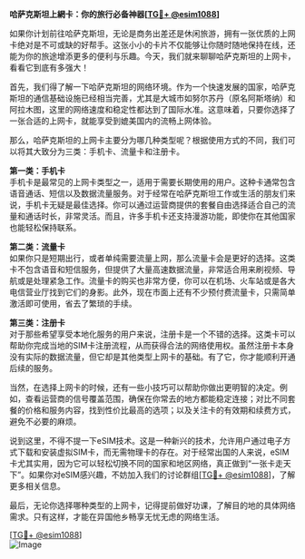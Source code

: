 **哈萨克斯坦上網卡：你的旅行必备神器[[TG💪+ @esim1088](https://t.me/s/esim1088)]**

如果你计划前往哈萨克斯坦，无论是商务出差还是休闲旅游，拥有一张优质的上网卡绝对是不可或缺的好帮手。这张小小的卡片不仅能够让你随时随地保持在线，还能为你的旅途增添更多的便利与乐趣。今天，我们就来聊聊哈萨克斯坦的上网卡，看看它到底有多强大！

首先，我们得了解一下哈萨克斯坦的网络环境。作为一个快速发展的国家，哈萨克斯坦的通信基础设施已经相当完善，尤其是大城市如努尔苏丹（原名阿斯塔纳）和阿拉木图，这里的网络速度和稳定性都达到了国际水准。这意味着，只要你选择了一张合适的上网卡，就能享受到媲美国内的流畅上网体验。

那么，哈萨克斯坦的上网卡主要分为哪几种类型呢？根据使用方式的不同，我们可以将其大致分为三类：手机卡、流量卡和注册卡。

**第一类：手机卡**  
手机卡是最常见的上网卡类型之一，适用于需要长期使用的用户。这种卡通常包含语音通话、短信以及数据流量服务。对于经常在哈萨克斯坦工作或生活的朋友们来说，手机卡无疑是最佳选择。你可以通过运营商提供的套餐自由选择适合自己的流量和通话时长，非常灵活。而且，许多手机卡还支持漫游功能，即使你在其他国家也能轻松保持联系。

**第二类：流量卡**  
如果你只是短期出行，或者单纯需要流量上网，那么流量卡会是更好的选择。这类卡不包含语音和短信服务，但提供了大量高速数据流量，非常适合用来刷视频、导航或是处理紧急工作。流量卡的购买也非常方便，你可以在机场、火车站或是各大电信营业厅找到它们的身影。此外，现在市面上还有不少预付费流量卡，只需简单激活即可使用，省去了繁琐的手续。

**第三类：注册卡**  
对于那些希望享受本地化服务的用户来说，注册卡是一个不错的选择。这类卡可以帮助你完成当地的SIM卡注册流程，从而获得合法的网络使用权。虽然注册卡本身没有实际的数据流量，但它却是其他类型上网卡的基础。有了它，你才能顺利开通后续的服务。

当然，在选择上网卡的时候，还有一些小技巧可以帮助你做出更明智的决定。例如，查看运营商的信号覆盖范围，确保在你常去的地方都能稳定连接；对比不同套餐的价格和服务内容，找到性价比最高的选项；以及关注卡的有效期和续费方式，避免不必要的麻烦。

说到这里，不得不提一下eSIM技术。这是一种新兴的技术，允许用户通过电子方式下载和安装虚拟SIM卡，而无需物理卡的存在。对于经常出国的人来说，eSIM卡尤其实用，因为它可以轻松切换不同的国家和地区网络，真正做到“一张卡走天下”。如果你对eSIM感兴趣，不妨加入我们的讨论群组[[TG💪+ @esim1088](https://t.me/s/esim1088)]，了解更多相关信息。

最后，无论你选择哪种类型的上网卡，记得提前做好功课，了解目的地的具体网络需求。只有这样，才能在异国他乡畅享无忧无虑的网络生活。

[[TG💪+ @esim1088](https://t.me/s/esim1088)]  
![Image](https://i.postimg.cc/4NQfJmqS/Snipaste-2025-05-13-00-14-12.png)